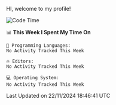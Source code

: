 HI, welcome to my profile!
<!--START_SECTION:waka-->
![Code Time](http://img.shields.io/badge/Code%20Time-1%2C949%20hrs%2013%20mins-blue)

📊 **This Week I Spent My Time On** 

```text
💬 Programming Languages: 
No Activity Tracked This Week

🔥 Editors: 
No Activity Tracked This Week

💻 Operating System: 
No Activity Tracked This Week
```


 Last Updated on 22/11/2024 18:46:41 UTC
<!--END_SECTION:waka-->
